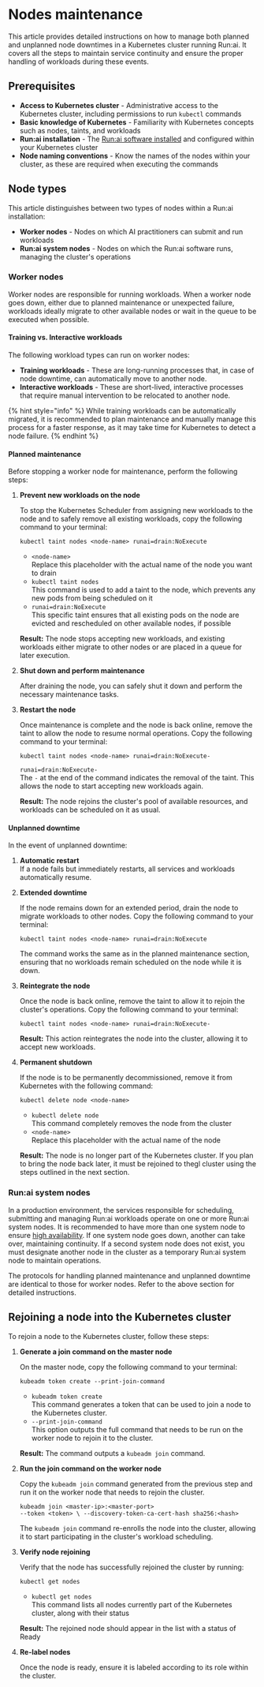 # Nodes maintenance

This article provides detailed instructions on how to manage both planned and unplanned node downtimes in a Kubernetes cluster running Run:ai. It covers all the steps to maintain service continuity and ensure the proper handling of workloads during these events.

## Prerequisites

* **Access to Kubernetes cluster** - Administrative access to the Kubernetes cluster, including permissions to run `kubectl` commands
* **Basic knowledge of Kubernetes** - Familiarity with Kubernetes concepts such as nodes, taints, and workloads
* **Run:ai installation** - The [Run:ai software installed](../../saas/cluster-installation/install-using-helm.md) and configured within your Kubernetes cluster
* **Node naming conventions** - Know the names of the nodes within your cluster, as these are required when executing the commands

## Node types

This article distinguishes between two types of nodes within a Run:ai installation:

* **Worker nodes** - Nodes on which AI practitioners can submit and run workloads
* **Run:ai system nodes** - Nodes on which the Run:ai software runs, managing the cluster's operations

### Worker nodes

Worker nodes are responsible for running workloads. When a worker node goes down, either due to planned maintenance or unexpected failure, workloads ideally migrate to other available nodes or wait in the queue to be executed when possible.

#### Training vs. Interactive workloads

The following workload types can run on worker nodes:

* **Training workloads** - These are long-running processes that, in case of node downtime, can automatically move to another node.
* **Interactive workloads** - These are short-lived, interactive processes that require manual intervention to be relocated to another node.

{% hint style="info" %}
While training workloads can be automatically migrated, it is recommended to plan maintenance and manually manage this process for a faster response, as it may take time for Kubernetes to detect a node failure.
{% endhint %}

#### Planned maintenance

Before stopping a worker node for maintenance, perform the following steps:

1.  **Prevent new workloads on the node**

    To stop the Kubernetes Scheduler from assigning new workloads to the node and to safely remove all existing workloads, copy the following command to your terminal:

    ```plaintext
    kubectl taint nodes <node-name> runai=drain:NoExecute
    ```

    * `<node-name>`\
      Replace this placeholder with the actual name of the node you want to drain
    * `kubectl taint nodes`\
      This command is used to add a taint to the node, which prevents any new pods from being scheduled on it
    * `runai=drain:NoExecute`\
      This specific taint ensures that all existing pods on the node are evicted and rescheduled on other available nodes, if possible

    **Result:** The node stops accepting new workloads, and existing workloads either migrate to other nodes or are placed in a queue for later execution.
2.  **Shut down and perform maintenance**

    After draining the node, you can safely shut it down and perform the necessary maintenance tasks.
3.  **Restart the node**

    Once maintenance is complete and the node is back online, remove the taint to allow the node to resume normal operations. Copy the following command to your terminal:

    ```plaintext
    kubectl taint nodes <node-name> runai=drain:NoExecute-
    ```

    `runai=drain:NoExecute-`\
    The `-` at the end of the command indicates the removal of the taint. This allows the node to start accepting new workloads again.

    **Result:** The node rejoins the cluster's pool of available resources, and workloads can be scheduled on it as usual.

#### Unplanned downtime

In the event of unplanned downtime:

1. **Automatic restart**\
   If a node fails but immediately restarts, all services and workloads automatically resume.
2.  **Extended downtime**

    If the node remains down for an extended period, drain the node to migrate workloads to other nodes. Copy the following command to your terminal:

    ```plaintext
    kubectl taint nodes <node-name> runai=drain:NoExecute
    ```

    The command works the same as in the planned maintenance section, ensuring that no workloads remain scheduled on the node while it is down.
3.  **Reintegrate the node**

    Once the node is back online, remove the taint to allow it to rejoin the cluster's operations. Copy the following command to your terminal:

    ```plaintext
    kubectl taint nodes <node-name> runai=drain:NoExecute- 
    ```

    **Result:** This action reintegrates the node into the cluster, allowing it to accept new workloads.
4.  **Permanent shutdown**

    If the node is to be permanently decommissioned, remove it from Kubernetes with the following command:

    ```plaintext
    kubectl delete node <node-name>
    ```

    * `kubectl delete node`\
      This command completely removes the node from the cluster
    * `<node-name>`\
      Replace this placeholder with the actual name of the node

    **Result:** The node is no longer part of the Kubernetes cluster. If you plan to bring the node back later, it must be rejoined to thegl cluster using the steps outlined in the next section.

### Run:ai system nodes

In a production environment, the services responsible for scheduling, submitting and managing Run:ai workloads operate on one or more Run:ai system nodes. It is recommended to have more than one system node to ensure [high availability](../../saas/docs/config/ha.md). If one system node goes down, another can take over, maintaining continuity. If a second system node does not exist, you must designate another node in the cluster as a temporary Run:ai system node to maintain operations.

The protocols for handling planned maintenance and unplanned downtime are identical to those for worker nodes. Refer to the above section for detailed instructions.

## Rejoining a node into the Kubernetes cluster

To rejoin a node to the Kubernetes cluster, follow these steps:

1.  **Generate a join command on the master node**

    On the master node, copy the following command to your terminal:

    ```plaintext
    kubeadm token create --print-join-command
    ```

    * `kubeadm token create`\
      This command generates a token that can be used to join a node to the Kubernetes cluster.
    * `--print-join-command`\
      This option outputs the full command that needs to be run on the worker node to rejoin it to the cluster.

    **Result:** The command outputs a `kubeadm join` command.
2.  **Run the join command on the worker node**

    Copy the `kubeadm join` command generated from the previous step and run it on the worker node that needs to rejoin the cluster.

    ```plaintext
    kubeadm join <master-ip>:<master-port> 
    --token <token> \ --discovery-token-ca-cert-hash sha256:<hash>
    ```

    The `kubeadm join` command re-enrolls the node into the cluster, allowing it to start participating in the cluster's workload scheduling.
3.  **Verify node rejoining**

    Verify that the node has successfully rejoined the cluster by running:

    ```plaintext
    kubectl get nodes
    ```

    * `kubectl get nodes`\
      This command lists all nodes currently part of the Kubernetes cluster, along with their status

    **Result:** The rejoined node should appear in the list with a status of Ready
4.  **Re-label nodes**

    Once the node is ready, ensure it is labeled according to its role within the cluster.
